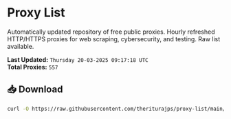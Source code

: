 # Proxy List

Automatically updated repository of free public proxies. Hourly refreshed HTTP/HTTPS proxies for web scraping, cybersecurity, and testing. Raw list available.

**Last Updated:** `Thursday 20-03-2025 09:17:18 UTC`  
**Total Proxies:** `557`

## 📥 Download
```bash
curl -O https://raw.githubusercontent.com/theriturajps/proxy-list/main/proxies.txt
